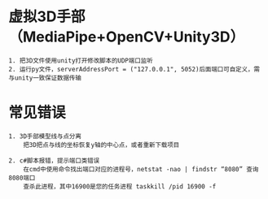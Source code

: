 # 虚拟3D手部（MediaPipe+OpenCV+Unity3D）
    1. 把3D文件使用unity打开修改脚本的UDP端口监听
    2. 运行py文件，serverAddressPort = ("127.0.0.1", 5052)后面端口可自定义，需与unity一致保证数据传输

# 常见错误
    1. 3D手部模型线与点分离
        把3D把点与线的坐标恢复y轴的中心点，或者重新下载项目

    2. c#脚本报错，提示端口类错误
        在cmd中使用命令找出端口对应的进程号，netstat -nao | findstr “8080” 查询8080端口
        查杀此进程，其中16900是您的任务进程 taskkill /pid 16900 -f